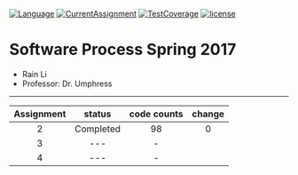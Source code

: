 

[![Language](https://img.shields.io/badge/Python-2.x-blue.svg)]()
[![CurrentAssignment](https://img.shields.io/badge/Assignment-2-orange.svg)]()
[![TestCoverage](https://img.shields.io/badge/test-3%2F3-brightgreen.svg)]()
[![license](https://img.shields.io/github/license/mashape/apistatus.svg?style=flat-square)]()




# Software Process Spring 2017

+ Rain Li
+ Professor: Dr. Umphress


***
| Assignment | status        | code counts  | change|
|:----------:|:-------------:|:-----:|:-----:|
|     2      | Completed     | 98 |0   |
|     3      | ---      |   - ||
|     4      | ---      |    -||

